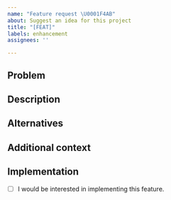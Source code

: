 ```yaml
---
name: "Feature request \U0001F4AB"
about: Suggest an idea for this project
title: "[FEAT]"
labels: enhancement
assignees: ''

---
```


## Problem

<!-- Describe a problem solved by this feature; or delete the section entirely. -->

## Description

<!-- Describe the feature and how it solves the problem. -->

## Alternatives

<!-- Describe any alternative solutions or features you have considered. How is this feature better? -->

## Additional context

<!-- Add any other context about the feature here; or delete the section entirely. -->

## Implementation

<!-- Replace the [ ] with [x] to check the box. -->

- [ ] I would be interested in implementing this feature.
